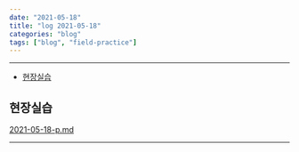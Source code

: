 ```yaml
---
date: "2021-05-18"
title: "log 2021-05-18"
categories: "blog"
tags: ["blog", "field-practice"]
---
```


----------

- [현장실습](#현장실습)

## 현장실습

[2021-05-18-p.md](./2021-05-18-p.md)

----------
